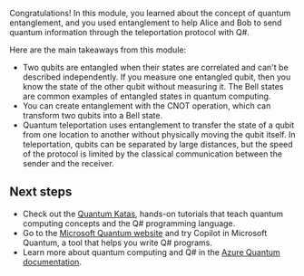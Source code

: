 Congratulations! In this module, you learned about the concept of quantum entanglement, and you used entanglement to help Alice and Bob to send quantum information through the teleportation protocol with Q#.

Here are the main takeaways from this module:

- Two qubits are entangled when their states are correlated and can't be described independently. If you measure one entangled qubit, then you know the state of the other qubit without measuring it. The Bell states are common examples of entangled states in quantum computing.
- You can create entanglement with the CNOT operation, which can transform two qubits into a Bell state.
- Quantum teleportation uses entanglement to transfer the state of a qubit from one location to another without physically moving the qubit itself. In teleportation, qubits can be separated by large distances, but the speed of the protocol is limited by the classical communication between the sender and the receiver.

## Next steps

- Check out the [Quantum Katas](https://quantum.microsoft.com/tools/quantum-katas), hands-on tutorials that teach quantum computing concepts and the Q# programming language.
- Go to the [Microsoft Quantum website](https://quantum.microsoft.com/tools/quantum-coding) and try Copilot in Microsoft Quantum, a tool that helps you write Q# programs.
- Learn more about quantum computing and Q# in the [Azure Quantum documentation](https://learn.microsoft.com/azure/quantum/).
